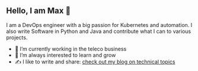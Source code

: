## Hello, I am Max 👋

I am a DevOps engineer with a big passion for Kubernetes and automation.
I also write Software in Python and Java and contribute what I can to various projects.

- 🔭 I’m currently working in the teleco business 
- 🌱 I’m always interested to learn and grow
- ✍️ I like to write and share: [check out my blog on technical topics](https://max-pfeiffer.github.io/)
